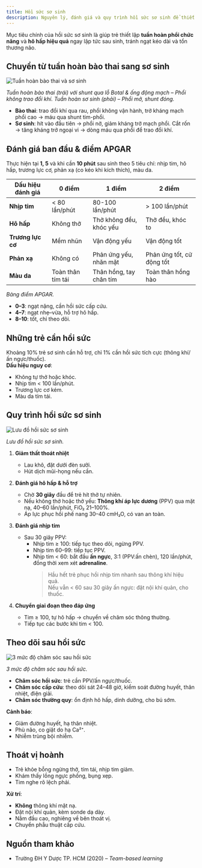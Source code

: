 ```yaml
---
title: Hồi sức sơ sinh
description: Nguyên lý, đánh giá và quy trình hồi sức sơ sinh để thiết lập tuần hoàn và hô hấp chức năng.
---
```


Mục tiêu chính của hồi sức sơ sinh là giúp trẻ thiết lập **tuần hoàn phổi chức năng** và **hô hấp hiệu quả** ngay lập tức sau sinh, tránh ngạt kéo dài và tổn thương não.

## Chuyển từ tuần hoàn bào thai sang sơ sinh

![Tuần hoàn bào thai và sơ sinh](../../../../assets/san-khoa/hoi-suc-so-sinh/tuan-hoan-bao-thai-va-tuan-hoan-so-sinh.jpeg)

_Tuần hoàn bào thai (trái) với shunt qua lỗ Botal & ống động mạch – Phổi không trao đổi khí. Tuần hoàn sơ sinh (phải) – Phổi mở, shunt đóng._

- **Bào thai**: trao đổi khí qua rau, phổi không vận hành, trở kháng mạch phổi cao → máu qua shunt tim-phổi.
- **Sơ sinh**: hít vào đầu tiên → phổi nở, giảm kháng trở mạch phổi. Cắt rốn → tăng kháng trở ngoại vi → dòng máu qua phổi để trao đổi khí.

## Đánh giá ban đầu & điểm APGAR

Thực hiện tại **1, 5** và khi cần **10 phút** sau sinh theo 5 tiêu chí: nhịp tim, hô hấp, trương lực cơ, phản xạ (co kéo khi kích thích), màu da.

| Dấu hiệu đánh giá | 0 điểm            | 1 điểm                  | 2 điểm                    |
| ----------------- | ----------------- | ----------------------- | ------------------------- |
| **Nhịp tim**      | < 80 lần/phút     | 80-100 lần/phút         | > 100 lần/phút            |
| **Hô hấp**        | Không thở         | Thở không đều, khóc yếu | Thở đều, khóc to          |
| **Trương lực cơ** | Mềm nhũn          | Vận động yếu            | Vận động tốt              |
| **Phản xạ**       | Không có          | Phản ứng yếu, nhăn mặt  | Phản ứng tốt, cử động tốt |
| **Màu da**        | Toàn thân tím tái | Thân hồng, tay chân tím | Toàn thân hồng hào        |

_Bảng điểm APGAR._

- **0–3**: ngạt nặng, cần hồi sức cấp cứu.
- **4–7**: ngạt nhẹ–vừa, hỗ trợ hô hấp.
- **8–10**: tốt, chỉ theo dõi.

## Những trẻ cần hồi sức

Khoảng 10% trẻ sơ sinh cần hỗ trợ, chỉ 1% cần hồi sức tích cực (thông khí/ấn ngực/thuốc).  
**Dấu hiệu nguy cơ**:

- Không tự thở hoặc khóc.
- Nhịp tim < 100 lần/phút.
- Trương lực cơ kém.
- Màu da tím tái.

## Quy trình hồi sức sơ sinh

![Lưu đồ hồi sức sơ sinh](../../../../assets/san-khoa/hoi-suc-so-sinh/luu-do-hoi-suc-so-sinh.jpeg)

_Lưu đồ hồi sức sơ sinh._

1. **Giảm thất thoát nhiệt**

   - Lau khô, đặt dưới đèn sưởi.
   - Hút dịch mũi-họng nếu cần.

2. **Đánh giá hô hấp & hỗ trợ**

   - Chờ **30 giây** đầu để trẻ hít thở tự nhiên.
   - Nếu không thở hoặc thở yếu: **Thông khí áp lực dương** (PPV) qua mặt nạ, 40–60 lần/phút, FiO₂ 21–100%.
   - Áp lực phục hồi phế nang 30–40 cmH₂O, có van an toàn.

3. **Đánh giá nhịp tim**

   - Sau 30 giây PPV:
     - Nhịp tim ≥ 100: tiếp tục theo dõi, ngừng PPV.
     - Nhịp tim 60–99: tiếp tục PPV.
     - Nhịp tim < 60: bắt đầu **ấn ngực**, 3:1 (PPV:ấn chèn), 120 lần/phút, đồng thời xem xét **adrenaline**.
       > Hầu hết trẻ phục hồi nhịp tim nhanh sau thông khí hiệu quả.  
       > Nếu vẫn < 60 sau 30 giây ấn ngực: đặt nội khí quản, cho thuốc.

4. **Chuyển giai đoạn theo đáp ứng**
   - Tim ≥ 100, tự hô hấp → chuyển về chăm sóc thông thường.
   - Tiếp tục các bước khi tim < 100.

## Theo dõi sau hồi sức

![3 mức độ chăm sóc sau hồi sức](../../../../assets/san-khoa/hoi-suc-so-sinh/3-muc-do-cham-soc-sau-hoi-suc.jpeg)

_3 mức độ chăm sóc sau hồi sức._

- **Chăm sóc hồi sức**: trẻ cần PPV/ấn ngực/thuốc.
- **Chăm sóc cấp cứu**: theo dõi sát 24–48 giờ, kiểm soát đường huyết, thân nhiệt, điện giải.
- **Chăm sóc thường quy**: ổn định hô hấp, dinh dưỡng, cho bú sớm.

**Cảnh báo**:

- Giảm đường huyết, hạ thân nhiệt.
- Phù não, co giật do hạ Ca²⁺.
- Nhiễm trùng bội nhiễm.

## Thoát vị hoành

- Trẻ khỏe bỗng ngừng thở, tím tái, nhịp tim giảm.
- Khám thấy lồng ngực phồng, bụng xẹp.
- Tim nghe rõ lệch phải.

**Xử trí**:

- **Không** thông khí mặt nạ.
- Đặt nội khí quản, kèm sonde dạ dày.
- Nằm đầu cao, nghiêng về bên thoát vị.
- Chuyển phẫu thuật cấp cứu.

## Nguồn tham khảo

- Trường ĐH Y Dược TP. HCM (2020) – _Team-based learning_
